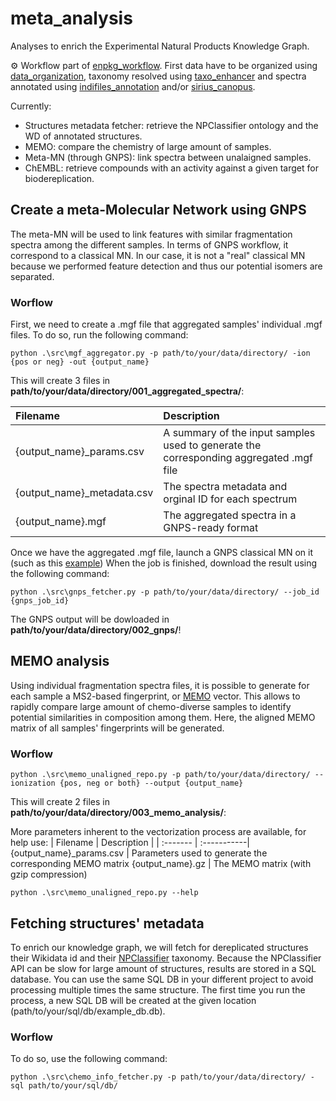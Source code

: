 # meta_analysis
Analyses  to enrich the Experimental Natural Products Knowledge Graph.

⚙️ Workflow part of [enpkg_workflow](https://github.com/mandelbrot-project/enpkg_workflow). First data have to be organized using [data_organization](https://github.com/mandelbrot-project/data_organization), taxonomy resolved using [taxo_enhancer](https://github.com/mandelbrot-project/taxo_enhancer) and spectra annotated using [indifiles_annotation](https://github.com/mandelbrot-project/indifiles_annotation) and/or [sirius_canopus](https://github.com/mandelbrot-project/sirius_canopus). 

Currently:
- Structures metadata fetcher: retrieve the NPClassifier ontology and the WD of annotated structures.
- MEMO: compare the chemistry of large amount of samples.
- Meta-MN (through GNPS): link spectra between unalaigned samples.
- ChEMBL: retrieve compounds with an activity against a given target for biodereplication.


## Create a meta-Molecular Network using GNPS
The meta-MN will be used to link features with similar fragmentation spectra among the different samples. In terms of GNPS workflow, it correspond to a classical MN. In our case, it is not a "real" classical MN because we performed feature detection and thus our potential isomers are separated.  

### Worflow
First, we need to create a .mgf file that aggregated samples' individual .mgf files. To do so, run the following command:

```console
python .\src\mgf_aggregator.py -p path/to/your/data/directory/ -ion {pos or neg} -out {output_name}
```
This will create 3 files in **path/to/your/data/directory/001_aggregated_spectra/**:

| Filename | Description |
| :------- | :-----------|
{output_name}_params.csv | A summary of the input samples used to generate the corresponding aggregated .mgf file
{output_name}_metadata.csv | The spectra metadata and orginal ID for each spectrum
{output_name}.mgf | The aggregated spectra in a GNPS-ready format

Once we have the aggregated .mgf file, launch a GNPS classical MN on it (such as this [example](https://gnps.ucsd.edu/ProteoSAFe/status.jsp?task=822f2d6ea4a34d18b059689597b06cf4))
When the job is finished, download the result using the following command:

```console
python .\src\gnps_fetcher.py -p path/to/your/data/directory/ --job_id {gnps_job_id}
```
The GNPS output will be dowloaded in **path/to/your/data/directory/002_gnps/**!

## MEMO analysis
Using individual fragmentation spectra files, it is possible to generate for each sample a MS2-based fingerprint, or [MEMO](https://github.com/mandelbrot-project/memo) vector. This allows to rapidly compare large amount of chemo-diverse samples to identify potential similarities in composition among them. Here, the aligned MEMO matrix of all samples' fingerprints will be generated.
### Worflow
```console
python .\src\memo_unaligned_repo.py -p path/to/your/data/directory/ --ionization {pos, neg or both} --output {output_name}
```

This will create 2 files in **path/to/your/data/directory/003_memo_analysis/**:

More parameters inherent to the vectorization process are available, for help use:
| Filename | Description |
| :------- | :-----------|
{output_name}_params.csv | Parameters used to generate the corresponding MEMO matrix
{output_name}.gz | The MEMO matrix (with gzip compression)
```console
python .\src\memo_unaligned_repo.py --help
```

## Fetching structures' metadata
To enrich our knowledge graph, we will fetch for dereplicated structures their Wikidata id and their [NPClassifier](https://pubs.acs.org/doi/10.1021/acs.jnatprod.1c00399) taxonomy. Because the NPClassifier API can be slow for large amount of structures, results are stored in a SQL database. You can use the same SQL DB in your different project to avoid processing multiple times the same structure. The first time you run the process, a new SQL DB will be created at the given location (path/to/your/sql/db/example_db.db).
### Worflow
To do so, use the following command:
```console
python .\src\chemo_info_fetcher.py -p path/to/your/data/directory/ -sql path/to/your/sql/db/ 
```
